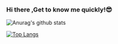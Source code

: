 ### Hi there ,Get to know me quickly!😎  

![Anurag's github stats](https://github-readme-stats.vercel.app/api?username=Langwenchong&count_private=true&show_icons=true&theme=gotham&show_owner=true)

[![Top Langs](https://github-readme-stats.vercel.app/api/top-langs/?username=Langwenchong&theme=gotham&layout=compact)](https://github.com/anuraghazra/github-readme-stats)

